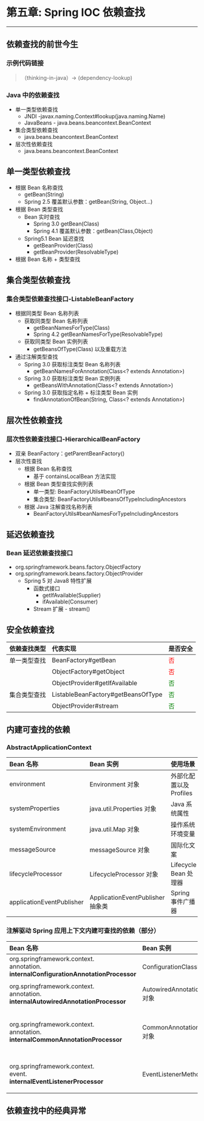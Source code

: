 # 第五章: Spring IOC 依赖查找
---

## 依赖查找的前世今生
### 示例代码链接
> （thinking-in-java）-> (dependency-lookup)
### Java 中的依赖查找
* 单一类型依赖查找
  * JNDI -javax.naming.Context#lookup(java.naming.Name)
  * JavaBeans - java.beans.beancontext.BeanContext
* 集合类型依赖查找
    * java.beans.beancontext.BeanContext
* 层次性依赖查找
    * java.beans.beancontext.BeanContext
## 单一类型依赖查找
* 根据 Bean 名称查找
    * getBean(String)
    * Spring 2.5 覆盖默认参数：getBean(String, Object...)
* 根据 Bean 类型查找
    * Bean 实时查找
      * Spring 3.0 getBean(Class)
      * Spring 4.1 覆盖默认参数：getBean(Class,Object)
    * Spring5.1 Bean 延迟查找
      * getBeanProvider(Class)
      * getBeanProvider(ResolvableType)
* 根据 Bean 名称 + 类型查找

## 集合类型依赖查找
### 集合类型依赖查找接口-ListableBeanFactory
* 根据同类型 Bean 名称列表
    * 获取同类型 Bean 名称列表
        * getBeanNamesForType(Class)
        * Spring 4.2 getBeanNamesForType(ResolvableType)
    * 获取同类型 Bean 实例列表
        * getBeansOfType(Class) 以及重载方法
* 通过注解类型查找
    * Spring 3.0 获取标注类型 Bean 名称列表
        * getBeanNamesForAnnotation(Class<? extends Annotation>)
    * Spring 3.0 获取标注类型 Bean 实例列表
        * getBeansWithAnnotation(Class<? extends Annotation>)
    * Spring 3.0 获取指定名称 + 标注类型 Bean 实例
        * findAnnotationOfBean(String, Class<? extends Annotation>)
## 层次性依赖查找
### 层次性依赖查找接口-HierarchicalBeanFactory
* 双亲 BeanFactory：getParentBeanFactory()
* 层次性查找
    * 根据 Bean 名称查找
        * 基于 containsLocalBean 方法实现
    * 根据 Bean 类型查找实例列表
        * 单一类型: BeanFactoryUtils#beanOfType
        * 集合类型: BeanFactoryUtils#beansOfTypeIncludingAncestors
    * 根据 Java 注解查找名称列表
        * BeanFactoryUtils#beanNamesForTypeIncludingAncestors

## 延迟依赖查找
### Bean 延迟依赖查找接口
* org.springframework.beans.factory.ObjectFactory
* org.springframework.beans.factory.ObjectProvider
    * Spring 5 对 Java8 特性扩展
        * 函数式接口
            * getIfAvailable(Supplier)
            * ifAvailable(Consumer)
        * Stream 扩展 - stream()

## 安全依赖查找
| 依赖查找类型 | 代表实现                                  | 是否安全                         |
|:-------|:--------------------------------------|:-----------------------------|
| 单一类型查找 | BeanFactory#getBean                   | <font color='red'>否</font>   |
|        | ObjectFactory#getObject               | <font color='red'>否</font>   |
|        | ObjectProvider#getIfAvailable         | <font color='green'>否</font> |
| 集合类型查找 | ListableBeanFactory#getBeansOfType    | <font color='green'>否</font>                            |
|        | ObjectProvider#stream                 | <font color='green'>否</font>                            |

## 内建可查找的依赖
### AbstractApplicationContext
| Bean 名称                   | Bean 实例                       | 使用场景                |
|:--------------------------|:------------------------------|:--------------------|
| environment               | Environment 对象                | 外部化配置以及Profiles     |
| systemProperties          | java.util.Properties 对象       | Java 系统属性           |
| systemEnvironment         | java.util.Map 对象              | 操作系统环境变量            |
| messageSource             | messageSource 对象              | 国际化文案               |
| lifecycleProcessor        | LifecycleProcessor 对象         | Lifecycle Bean 处理器  |
| applicationEventPublisher | ApplicationEventPublisher 抽象类 | Spring 事件广播器        |

### 注解驱动 Spring 应用上下文内建可查找的依赖（部分）
| Bean 名称                                                                                       | Bean 实例                                 | 使用场景                                       |
|:----------------------------------------------------------------------------------------------|:----------------------------------------|:-------------------------------------------|
| org.springframework.context.<br/>annotation.<br/>**internalConfigurationAnnotationProcessor** | ConfigurationClassPostProcessor 对象      | **处理Spring 配置类**                           |
| org.springframework.context.<br/>annotation.<br/>**internalAutowiredAnnotationProcessor**     | AutowiredAnnotationBeanPostProcessor 对象 | **处理 @Autowired 以及 @Value 注解**             |
| org.springframework.context.<br/>annotation.<br/>**internalCommonAnnotationProcessor**        | CommonAnnotationBeanPostProcessor 对象    | **（条件激活）处理 JSR-250 注解，如 @PostConstruct 等** |
| org.springframework.context.<br/>event.<br/>**internalEventListenerProcessor**                     | EventListenerMethodProcessor 对象    | **处理 @EventListener 的 Spring事件监听方法**       |

## 依赖查找中的经典异常